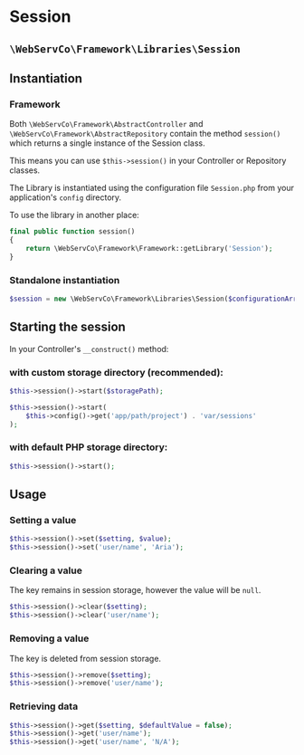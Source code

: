 # Session

## `\WebServCo\Framework\Libraries\Session`

## Instantiation

### Framework

Both `\WebServCo\Framework\AbstractController` and `\WebServCo\Framework\AbstractRepository` contain the method `session()` which returns a single instance of the Session class.

This means you can use `$this->session()` in your Controller or Repository classes.

The Library is instantiated using the configuration file `Session.php` from your application's `config` directory.

To use the library in another place:

```php
final public function session()
{
    return \WebServCo\Framework\Framework::getLibrary('Session');
}
```

### Standalone instantiation

```php
$session = new \WebServCo\Framework\Libraries\Session($configurationArray);
```

## Starting the session

In your Controller's `__construct()` method:

### with custom storage directory (recommended):

```php
$this->session()->start($storagePath);

$this->session()->start(
    $this->config()->get('app/path/project') . 'var/sessions'
);
```

### with default PHP storage directory:

```php
$this->session()->start();
```

## Usage

### Setting a value

```php
$this->session()->set($setting, $value);
$this->session()->set('user/name', 'Aria');
```
### Clearing a value

The key remains in session storage, however the value will be `null`.

```php
$this->session()->clear($setting);
$this->session()->clear('user/name');
```

### Removing a value

The key is deleted from session storage.

```php
$this->session()->remove($setting);
$this->session()->remove('user/name');
```

### Retrieving data

```php
$this->session()->get($setting, $defaultValue = false);
$this->session()->get('user/name');
$this->session()->get('user/name', 'N/A');
```
